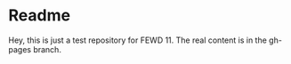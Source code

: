 # Readme

Hey, this is just a test repository for FEWD 11. The real content is in the gh-pages branch.
